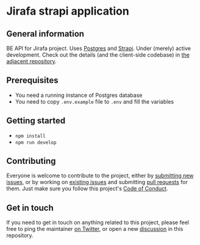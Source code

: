 # Jirafa strapi application

## General information

BE API for Jirafa project. Uses [Postgres](https://www.postgresql.org/) and [Strapi](https://strapi.io/). Under (merely) active development. Check out the details (and the client-side codebase) in [the adjacent repository](https://github.com/jirafahq/jirafa-sveltekit-client).

## Prerequisites

* You need a running instance of Postgres database 
* You need to copy `.env.example` file to `.env` and fill the variables

## Getting started

* `npm install`
* `npm run develop`

## Contributing

Everyone is welcome to contribute to the project, either by [submitting new issues](https://github.com/jirafahq/jirafa-strapi-api/issues/new), or by working on [existing issues](https://github.com/jirafahq/jirafa-strapi-api/issues) and submitting [pull requests](https://github.com/jirafahq/jirafa-strapi-api/pulls) for them. Just make sure you follow this project's [Code of Conduct](https://github.com/jirafahq/jirafa-strapi-api/blob/main/.github/CODE_OF_CONDUCT.md).

## Get in touch

If you need to get in touch on anything related to this project, please feel free to ping the maintainer [on Twitter](https://twitter.com/fyodorio), or open a new [discussion](https://github.com/jirafahq/jirafa-strapi-api/discussions) in this repository. 

